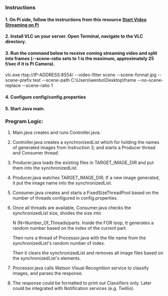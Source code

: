 ### Instructions
#### 1. On Pi side, follow the instructions from this resource [Start Video Streaming on Pi](https://raspberrypi.stackexchange.com/questions/23182/how-to-stream-video-from-raspberry-pi-camera-and-watch-it-live/23205#23205)
#### 2. Install VLC on your server. Open Terminal, navigate to the VLC directory.
#### 3. Run the command below to receive coming streaming video and split into frames (--scene-ratio sets to 1 is the maximum, approximately 25 f/sec if it is Pi Camera).
vlc.exe rtsp://IP-ADDRESS:8554/ --video-filter scene --scene-format jpg --scene-prefix test --scene-path C:\Users\wenbo\Desktop\frame --no-scene-replace --scene-ratio 1
#### 4. Configure config/config.properties
#### 5. Start Java main.

### Program Logic:

1. Main.java creates and runs Controller.java.

2. Controller.java creates a synchronizedList which for holding the names of generated images from Instruction 3;
and starts a Producer thread and Consumer thread.

3. Producer.java loads the existing files in TARGET_IMAGE_DIR and put them into the synchronizedList.

4. Producer.java watches TARGET_IMAGE_DIR; If a new image generated, it put the image name into the synchronizedList.

5. Consumer.java creates and starts a FixedSizeThreadPool based on the number of threads configured in config.properties.

6. Once all threads are available, Consumer.java checks the synchronizedList size, divides the size into 

   N (N=Number_Of_Threads)parts. Inside the FOR loop, tt generates a random number based on the index of the current part.
   
   Then runs a thread of Processor.java with the file name from the synchronizedList's random number of index.
   
   Then it clears the synchronizedList and removes all image files based on the synchronizedList's elements.
   
7. Processor.java calls Watson Visual Recognition service to classify images, and parses the response.

8. The response could be formatted to print out Classifiers only. Later could be integrated with Notification services (e.g. Twillio).